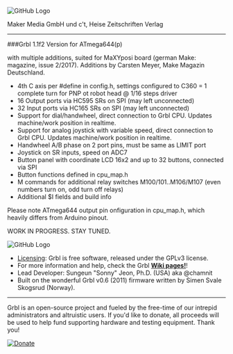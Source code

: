 ![GitHub Logo](http://www.heise.de/make/icons/make_logo.png)

Maker Media GmbH und c't, Heise Zeitschriften Verlag

***

###Grbl 1.1f2 Version for ATmega644(p) 

with multiple additions, suited for MaXYposi board (german Make: magazine, issue 2/2017). Additions by Carsten Meyer, Make Magazin Deutschland.

* 4th C axis per #define in config.h, settings configured to C360 = 1 complete turn for PNP ot robot head @ 1/16 steps driver
* 16 Output ports via HC595 SRs on SPI (may left unconnected)
* 32 Input ports via HC165 SRs on SPI (may left unconnected)
* Support for dial/handwheel, direct connection to Grbl CPU. Updates machine/work position in realtime.
* Support for analog joystick with variable speed, direct connection to Grbl CPU. Updates machine/work position in realtime.
* Handwheel A/B phase on 2 port pins, must be same as LIMIT port
* Joystick on SR inputs, speed on ADC7
* Button panel with coordinate LCD 16x2 and up to 32 buttons, connected via SPI
* Button functions defined in cpu_map.h
* M commands for additional relay switches M100/101..M106/M107 (even numbers turn on, odd turn off relays)
* Additional $I fields and build info

Please note ATmega644 output pin onfiguration in cpu_map.h, which heavily differs from Arduino pinout.


WORK IN PROGRESS. STAY TUNED.


![GitHub Logo](https://github.com/gnea/grbl/blob/master/doc/media/Grbl%20Logo%20250px.png)

* [Licensing](https://github.com/gnea/grbl/wiki/Licensing): Grbl is free software, released under the GPLv3 license.
* For more information and help, check the Grbl **[Wiki pages!](https://github.com/gnea/grbl/wiki)**!
* Lead Developer: Sungeun "Sonny" Jeon, Ph.D. (USA) aka @chamnit
* Built on the wonderful Grbl v0.6 (2011) firmware written by Simen Svale Skogsrud (Norway).

-------------
Grbl is an open-source project and fueled by the free-time of our intrepid administrators and altruistic users. If you'd like to donate, all proceeds will be used to help fund supporting hardware and testing equipment. Thank you!

[![Donate](https://www.paypalobjects.com/en_US/i/btn/btn_donate_LG.gif)](https://www.paypal.com/cgi-bin/webscr?cmd=_s-xclick&hosted_button_id=CUGXJHXA36BYW)
